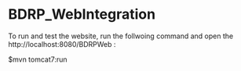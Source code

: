 # BDRP_WebIntegration

To run and test the website, run the follwoing command and open the http://localhost:8080/BDRPWeb : 

$mvn tomcat7:run



